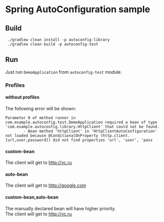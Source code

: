 # Spring AutoConfiguration sample

## Build
```
 ./gradlew clean install -p autoconfig-library
 ./gradlew clean build -p autoconfig-test
```
 
## Run
Just run `DemoApplication` from `autoconfig-test` module.

### Profiles
#### without profiles
The following error will be shown:<br/>
```
Parameter 0 of method runner in com.example.autoconfig.test.DemoApplication required a bean of type 'com.example.autoconfig.library.HttpClient' that could not be found.
        - Bean method 'httpClient' in 'HttpClientAutoConfiguration' not loaded because @ConditionalOnProperty (http.client.[url,user,password]) did not find properties 'url', 'user', 'pass
```
     
#### custom-bean
The client will get to http://vc.ru

#### auto-bean
The client will get to http://google.com

#### custom-bean,auto-bean
The manually declared bean will have higher priority.<br/>
The client will get to http://vc.ru
